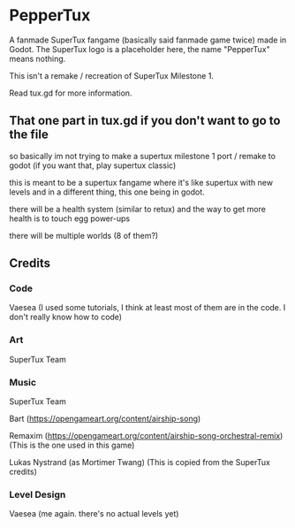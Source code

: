 # PepperTux
A fanmade SuperTux fangame (basically said fanmade game twice) made in Godot. The SuperTux logo is a placeholder here, the name "PepperTux" means nothing.

This isn't a remake / recreation of SuperTux Milestone 1.

Read tux.gd for more information.

## That one part in tux.gd if you don't want to go to the file

so basically im not trying to make a supertux milestone 1 port / remake to godot (if you want that, play supertux classic)

this is meant to be a supertux fangame where it's like supertux with new levels and in a different thing, this one being in godot.

there will be a health system (similar to retux) and the way to get more health is to touch egg power-ups

there will be multiple worlds (8 of them?)

## Credits

### Code
Vaesea (I used some tutorials, I think at least most of them are in the code. I don't really know how to code)

### Art
SuperTux Team

### Music
SuperTux Team

Bart (https://opengameart.org/content/airship-song)

Remaxim (https://opengameart.org/content/airship-song-orchestral-remix) (This is the one used in this game)

Lukas Nystrand (as Mortimer Twang) (This is copied from the SuperTux credits)

### Level Design
Vaesea (me again. there's no actual levels yet)
